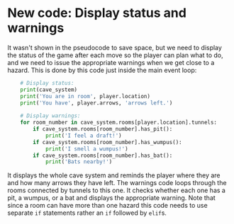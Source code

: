 # New code: Display status and warnings

It wasn't shown in the pseudocode to save space, but we need to display
the status of the game after each move so the player can plan what to
do, and we need to issue the appropriate warnings when we get close to a
hazard. This is done by this code just inside the main event loop:

```python
    # Display status:
    print(cave_system)
    print('You are in room', player.location)
    print('You have', player.arrows, 'arrows left.')
    
    # Display warnings:
    for room_number in cave_system.rooms[player.location].tunnels:
        if cave_system.rooms[room_number].has_pit():
            print('I feel a draft!')
        if cave_system.rooms[room_number].has_wumpus():
            print('I smell a wumpus!')
        if cave_system.rooms[room_number].has_bat():
            print('Bats nearby!')
```

It displays the whole cave system and reminds the player where they are
and how many arrows they have left. The warnings code loops through the
rooms connected by tunnels to this one. It checks whether each one has a
pit, a wumpus, or a bat and displays the appropriate warning. Note that
since a room can have more than one hazard this code needs to use
separate `if` statements rather an `if` followed by `elif`s.

